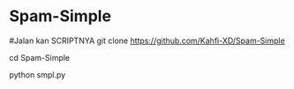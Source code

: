 # Spam-Simple
#Jalan kan SCRIPTNYA 
git clone https://github.com/Kahfi-XD/Spam-Simple

cd Spam-Simple

python smpl.py
